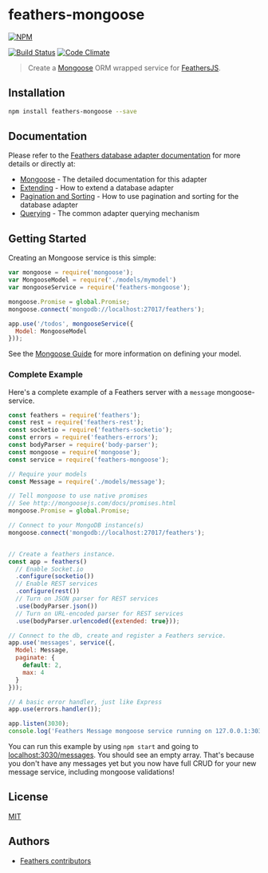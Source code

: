 feathers-mongoose
================

[![NPM](https://nodei.co/npm/feathers-mongoose.png?downloads=true&stars=true)](https://nodei.co/npm/feathers-mongoose/)

[![Build Status](https://travis-ci.org/feathersjs/feathers-mongoose.svg?branch=master)](https://travis-ci.org/feathersjs/feathers-mongoose)
[![Code Climate](https://codeclimate.com/github/feathersjs/feathers-mongoose.png)](https://codeclimate.com/github/feathersjs/feathers-mongoose)


> Create a [Mongoose](http://mongoosejs.com/) ORM wrapped service for [FeathersJS](https://github.com/feathersjs).


## Installation

```bash
npm install feathers-mongoose --save
```

## Documentation

Please refer to the [Feathers database adapter documentation](http://docs.feathersjs.com/databases/readme.html) for more details or directly at:

- [Mongoose](http://docs.feathersjs.com/databases/mongoose.html) - The detailed documentation for this adapter
- [Extending](http://docs.feathersjs.com/databases/extending.html) - How to extend a database adapter
- [Pagination and Sorting](http://docs.feathersjs.com/databases/pagination.html) - How to use pagination and sorting for the database adapter
- [Querying](http://docs.feathersjs.com/databases/querying.html) - The common adapter querying mechanism

## Getting Started

Creating an Mongoose service is this simple:

```js
var mongoose = require('mongoose');
var MongooseModel = require('./models/mymodel')
var mongooseService = require('feathers-mongoose');

mongoose.Promise = global.Promise;
mongoose.connect('mongodb://localhost:27017/feathers');

app.use('/todos', mongooseService({
  Model: MongooseModel
}));
```

See the [Mongoose Guide](http://mongoosejs.com/docs/guide.html) for more information on defining your model.

### Complete Example

Here's a complete example of a Feathers server with a `message` mongoose-service.

```js
const feathers = require('feathers');
const rest = require('feathers-rest');
const socketio = require('feathers-socketio');
const errors = require('feathers-errors');
const bodyParser = require('body-parser');
const mongoose = require('mongoose');
const service = require('feathers-mongoose');

// Require your models
const Message = require('./models/message');

// Tell mongoose to use native promises
// See http://mongoosejs.com/docs/promises.html
mongoose.Promise = global.Promise;

// Connect to your MongoDB instance(s)
mongoose.connect('mongodb://localhost:27017/feathers');


// Create a feathers instance.
const app = feathers()
  // Enable Socket.io
  .configure(socketio())
  // Enable REST services
  .configure(rest())
  // Turn on JSON parser for REST services
  .use(bodyParser.json())
  // Turn on URL-encoded parser for REST services
  .use(bodyParser.urlencoded({extended: true}));

// Connect to the db, create and register a Feathers service.
app.use('messages', service({,
  Model: Message,
  paginate: {
    default: 2,
    max: 4
  }
}));

// A basic error handler, just like Express
app.use(errors.handler());

app.listen(3030);
console.log('Feathers Message mongoose service running on 127.0.0.1:3030');
```

You can run this example by using `npm start` and going to [localhost:3030/messages](http://localhost:3030/messages). You should see an empty array. That's because you don't have any messages yet but you now have full CRUD for your new message service, including mongoose validations!

## License

[MIT](LICENSE)

## Authors

- [Feathers contributors](https://github.com/feathersjs/feathers-mongoose/graphs/contributors)
